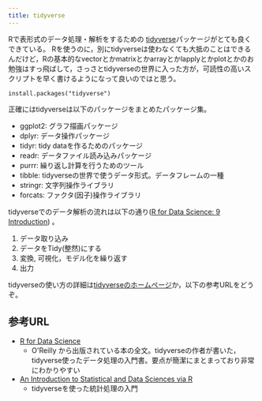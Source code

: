 ```yaml
---
title: tidyverse
---
```


Rで表形式のデータ処理・解析をするための [tidyverse](https://www.tidyverse.org/)パッケージがとても良くできている。
Rを使うのに，別にtidyverseは使わなくても大抵のことはできるんだけど，Rの基本的なvectorとかmatrixとかarrayとかlapplyとかplotとかのお勉強はすっ飛ばして，さっさとtidyverseの世界に入った方が，可読性の高いスクリプトを早く書けるようになって良いのではと思う。

```
install.packages("tidyverse")
```
正確にはtidyverseは以下のパッケージをまとめたパッケージ集。

- ggplot2: グラフ描画パッケージ
- dplyr: データ操作パッケージ
- tidyr: tidy dataを作るためのパッケージ
- readr: データファイル読み込みパッケージ
- purrr: 繰り返し計算を行うためのツール
- tibble: tidyverseの世界で使うデータ形式。データフレームの一種
- stringr: 文字列操作ライブラリ
- forcats: ファクタ(因子)操作ライブラリ


tidyverseでのデータ解析の流れは以下の通り([R for Data Science: 9 Introduction](http://r4ds.had.co.nz/wrangle-intro.html))
。
1. データ取り込み
2. データをTidy(整然)にする
3. 変換, 可視化，モデル化を繰り返す
4. 出力


tidyverseの使い方の詳細は[tidyverseのホームページ](https://www.tidyverse.org/)か，以下の参考URLをどうぞ。


## 参考URL

- [R for Data Science](http://r4ds.had.co.nz/)
	- O'Reilly から出版されている本の全文。tidyverseの作者が書いた，tidyverse使ったデータ処理の入門書。要点が簡潔にまとまっており非常にわかりやすい
- [An Introduction to Statistical and Data Sciences via R](http://moderndive.com/index.html)
	- tidyverseを使った統計処理の入門

